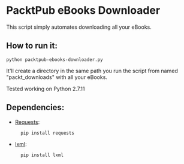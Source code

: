 # PacktPub eBooks Downloader

This script simply automates downloading all your eBooks. 


## How to run it:
	python packtpub-ebooks-downloader.py
	
It'll create a directory in the same path you run the script from named "packt_downloads" with all your eBooks.

Tested working on Python 2.7.11

## Dependencies:


* [Requests](http://docs.python-requests.org/en/latest/):

		pip install requests
	
* [lxml](http://lxml.de/):

		pip install lxml
	
